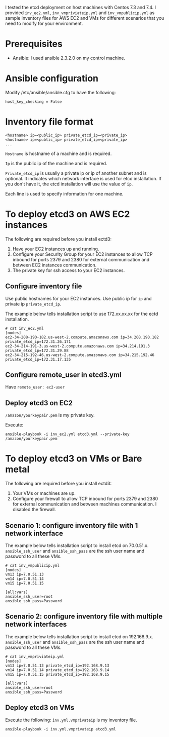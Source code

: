 I tested the etcd deployment on host machines with Centos 7.3 and 7.4. I provided `inv_ec2.yml`, `inv_vmpriviateip.yml` and `inv_vmpublicip.yml` as sample inventory files for AWS EC2 and VMs for different scenarios that you need to modify for your environment.

# Prerequisites
* Ansible: I used ansible 2.3.2.0 on my control machine.

# Ansible configuration
Modify /etc/ansible/ansible.cfg to have the following:

`host_key_checking = False`

# Inventory file format
```
<hostname> ip=<public_ip> private_etcd_ip=<private_ip>
<hostname> ip=<public_ip> private_etcd_ip=<private_ip>
...
```
`Hostname` is hostname of a machine and is required.

`Ip` is the public ip of the machine and is required. 

`Private_etcd_ip` is usually a private ip or ip of another subnet and is optional. It indicates which network interface is used for etcd installation. If you don't have it, the etcd installation will use the value of `ip`.

Each line is used to specify information for one machine.  

# To deploy etcd3 on AWS EC2 instances
The following are required  before you install ectd3:
1. Have your EC2 instances up and running.
2. Configure your Security Group for your EC2 instances to allow TCP inbound for ports 2379 and 2380 for external communication and between EC2 instances communication.
3. The private key for ssh access to your EC2 instances.

## Configure inventory file
Use public hostnames for your EC2 instances. Use public ip for `ip` and private ip `private_etcd_ip`. 

The example below tells installation script to use 172.xx.xx.xx for the ectd installation.

```
# cat inv_ec2.yml
[nodes]
ec2-34-208-190-182.us-west-2.compute.amazonaws.com ip=34.208.190.182 private_etcd_ip=172.31.26.171
ec2-34-214-191-3.us-west-2.compute.amazonaws.com ip=34.214.191.3 private_etcd_ip=172.31.29.88
ec2-34-215-192-46.us-west-2.compute.amazonaws.com ip=34.215.192.46 private_etcd_ip=172.31.17.135
```
## Configure remote_user in etcd3.yml 
Have `remote_user: ec2-user`
## Deploy etcd3 on EC2
`/amazon/yourkeypair.pem` is my private key.

Execute:

`ansible-playbook -i inv_ec2.yml etcd3.yml --private-key /amazon/yourkeypair.pem`

# To deploy etcd3 on VMs or Bare metal
The following are required  before you install ectd3:
1. Your VMs or machines are up.
2. Configure your firewall to allow TCP inbound for ports 2379 and 2380 for external communication and between machines communication. I disabled the firewall.

## Scenario 1: configure inventory file with 1 network interface
The example below tells installation script to install etcd on 70.0.51.x. `ansible_ssh_user` and `ansible_ssh_pass` are the ssh user name and password to all these VMs.
```
# cat inv_vmpublicip.yml
[nodes]
vm13 ip=7.0.51.13 
vm14 ip=7.0.51.14 
vm15 ip=7.0.51.15 

[all:vars]
ansible_ssh_user=root
ansible_ssh_pass=Password
```
## Scenario 2: configure inventory file with multiple network interfaces
The example below tells installation script to install etcd on 192.168.9.x. `ansible_ssh_user` and `ansible_ssh_pass` are the ssh user name and password to all these VMs.

```
# cat inv_vmpriviateip.yml
[nodes]
vm13 ip=7.0.51.13 private_etcd_ip=192.168.9.13
vm14 ip=7.0.51.14 private_etcd_ip=192.168.9.14
vm15 ip=7.0.51.15 private_etcd_ip=192.168.9.15

[all:vars]
ansible_ssh_user=root
ansible_ssh_pass=Password
```
## Deploy etcd3 on VMs
Execute the following: `inv.yml.vmprivateip` is my inventory file.

```
ansible-playbook -i inv.yml.vmprivateip etcd3.yml
```
